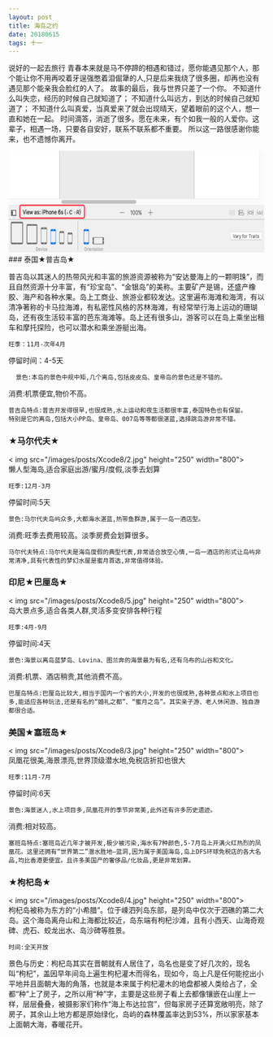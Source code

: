 ```yaml
---
layout: post
title: 海岛之约
date: 20180615
tags: 十一  
---
```


   说好的一起去旅行 
   青春本来就是马不停蹄的相遇和错过，愿你能遇见那个人，那个能让你不用再咬着牙逞强憋着泪倔犟的人,只是后来我绕了很多圈，却再也没有遇见那个能亲我会脸红的人了。 
   故事的最后，我与世界只差了一个你。 
   不知道什么叫失恋，经历的时候自己就知道了； 
   不知道什么叫远方，到达的时候自己就知道了； 
   不知道什么叫真爱，当真爱来了就会出现晴天，望着眼前的这个人，想一直和她在一起。 
   时间滴答，消逝了很多。愿在未来，有个如我一般的人爱你。这辈子，相遇一场，只要各自安好，联系不联系都不重要。 
   所以这一路很感谢你能来，也不遗憾你离开。  
   
<img src="/images/posts/Xcode8/image1.png" height="200" width="600">
### 泰国★普吉岛★ 

 普吉岛以其迷人的热带风光和丰富的旅游资源被称为“安达曼海上的一颗明珠”，而且自然资源十分丰富，有“珍宝岛”、“金银岛”的美称。主要矿产是锡，还盛产橡胶、海产和各种水果。岛上工商业、旅游业都较发达。这里遍布海滩和海湾，有以清净著称的卡马拉海滩，有私密性风格的苏林海滩，有经常举行海上运动的珊瑚岛，还有夜生活较丰富的芭东海滩等。岛上还有很多山，游客可以在岛上乘坐出租车和摩托探险，也可以潜水和乘坐游艇出海。 
   ``` 
 旺季：11月-次年4月 
 ``` 
 停留时间：4-5天 
 ``` 
   景色:本岛的景色中规中矩,几个离岛,包括皮皮岛、皇帝岛的景色还是不错的。 
 ``` 
 消费:机票便宜,物价不高。 
 ``` 
 普吉岛特点:普吉开发得很早,也很成熟,水上运动和夜生活都很丰富,泰国特色也有保留。 
 特别是它的离岛,包括大小PP岛、皇帝岛、007岛等等都很湛蓝,选择跳岛游非常不错。 
   ``` 
### ★马尔代夫★ 
 < img src="/images/posts/Xcode8/2.jpg" height="250" width="800">  
 懒人型海岛,适合家庭出游/蜜月/度假,淡季去划算 
 ``` 
 旺季:12月-3月 
 ``` 
 停留时间:5天 
 ``` 
 景色:马尔代夫岛屿众多,大都海水湛蓝,热带鱼群游,属于一岛一酒店型。 
 ``` 
 消费:旺季去费用较高。淡季房费会划算很多。 
 ``` 
 马尔代夫特点:马尔代夫是海岛度假的典型代表,非常适合放空心情,一岛一酒店的形式让岛屿非常清净,具有代表性的梦幻水屋是蜜月首选,非常值得体验。 
 ``` 
### 印尼★巴厘岛★ 
 < img src="/images/posts/Xcode8/5.jpg" height="250" width="800">  
 岛大景点多,适合各类人群,灵活多变安排各种行程 
 ``` 
 旺季:4月-9月 
 ``` 
 停留时间:4天 
 ``` 
 景色:海景以离岛蓝梦岛、Lovina、图兰奔的海景最为有名,还有乌布的山谷和文化。 
 ``` 
 消费:机票、酒店稍贵,其他消费不高。 
 ``` 
 巴厘岛特点:巴厘岛比较大,相当于国内一个省的大小,开发的也很成熟,各种景点和水上项目也多,能适应各种玩法,还是有名的“婚礼之都”、“蜜月之岛”。其实亲子游、老人休闲游、独自游都很合适。 
 ``` 
### 美国★塞班岛★ 
 < img src="/images/posts/Xcode8/3.jpg" height="250" width="800">  
 凤凰花很美,海景漂亮,世界顶级潜水地,免税店折扣也很大 
 ``` 
 旺季:11月-7月 
 ``` 
 停留时间:6天 
 ``` 
 景色:海景迷人,水上项目多,凤凰花开的季节非常美,此外还有许多历史遗迹。 
 ``` 
 消费:相对较高。 
 ``` 
 塞班岛特点:塞班岛近几年才被开发,极少被污染,海水有7种颜色,5-7月岛上开满火红热烈的凤凰花。这里还拥有“世界第二”潜水胜地—蓝洞,因为属于美国海岛,岛上DFS环球免税店的各大名品,均比香港更便宜。且许多美国产的奢侈品/化妆品,更是非常划算。 
 ``` 
### ★枸杞岛★ 
 < img src="/images/posts/Xcode8/4.jpg" height="250" width="800">  
 枸杞岛被称为东方的“小希腊”。位于嵊泗列岛东部，是列岛中仅次于泗礁的第二大岛。这个海岛离舟山和上海都比较近，岛东端有枸杞沙滩，且有小西天、山海奇观碑、虎石、蛟龙出水、岛沙碑等胜景。 
 ``` 
 时间:全天开放 
 ```
 景色与历史：枸杞岛其实在晋朝就有人居住了，岛名也是变了好几次的，现名叫“枸杞”，盖因早年间岛上遍生枸杞灌木而得名，现如今，岛上凡是任何能挖出小平地并且面朝大海的角落，也就是本来属于枸杞灌木的地盘都被人类给占了，全都“种”上了房子，之所以用“种”字，主要是这些房子看上去都像镶嵌在山崖上一样，层层叠叠，被摄影家们称作“海上布达拉宫”，但每家房子还算宽敞明亮，除了房子，其余山上地方都是原始绿化，岛屿的森林覆盖率达到53%，所以家家基本上面朝大海，春暖花开。
 ```
